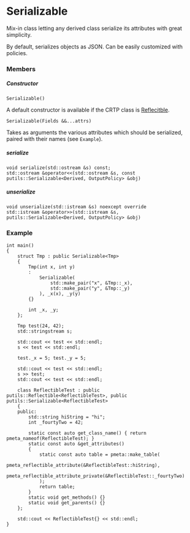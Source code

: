 # Serializable

Mix-in class letting any derived class serialize its attributes with great simplicity.

By default, serializes objects as JSON. Can be easily customized with policies.

### Members

##### Constructor

```
Serializable()
```

A default constructor is available if the CRTP class is [Reflecitble](Reflectible.md).

```
Serializable(Fields &&...attrs)
```

Takes as arguments the various attributes which should be serialized, paired with their names (see `Example`).

##### serialize

```
void serialize(std::ostream &s) const;
std::ostream &operator<<(std::ostream &s, const putils::Serializable<Derived, OutputPolicy> &obj)
```

##### unserialize

```
void unserialize(std::istream &s) noexcept override
std::istream &operator>>(std::istream &s, putils::Serializable<Derived, OutputPolicy> &obj)
```

### Example

```
int main()
{
    struct Tmp : public Serializable<Tmp>
    {
        Tmp(int x, int y)
        :
            Serializable(
                std::make_pair("x", &Tmp::_x),
                std::make_pair("y", &Tmp::_y)
            ), _x(x), _y(y)
        {}

        int _x, _y;
    };

    Tmp test(24, 42);
    std::stringstream s;

    std::cout << test << std::endl;
    s << test << std::endl;

    test._x = 5; test._y = 5;

    std::cout << test << std::endl;
    s >> test;
    std::cout << test << std::endl;
    
    class ReflectibleTest : public putils::Reflectible<ReflectibleTest>, public putils::Serializable<ReflectibleTest>
    {
    public:
        std::string hiString = "hi";
        int _fourtyTwo = 42;
        
        static const auto get_class_name() { return pmeta_nameof(ReflectibleTest); }
        static const auto &get_attributes()
        {
            static const auto table = pmeta::make_table(
                pmeta_reflectible_attribute(&ReflectibleTest::hiString),
                pmeta_reflectible_attribute_private(&ReflectibleTest::_fourtyTwo)
            );
            return table;
        }
        static void get_methods() {}
        static void get_parents() {}
    };
    
    std::cout << ReflectibleTest{} << std::endl;
}
```

